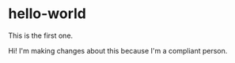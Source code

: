 # hello-world
This is the first one.

Hi! I'm making changes about this because I'm a compliant person.
